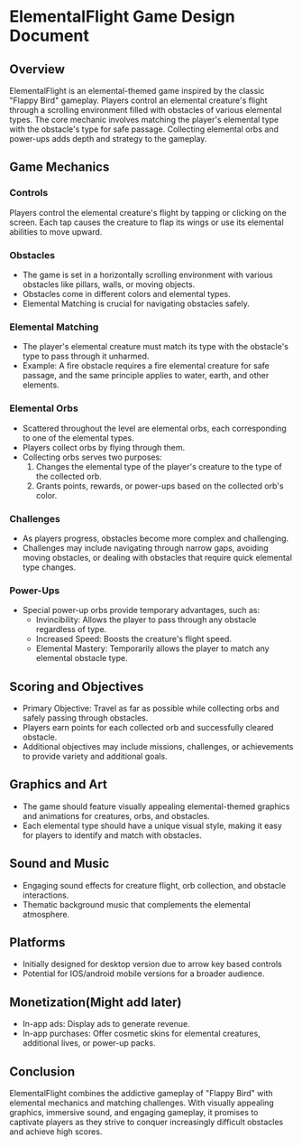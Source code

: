 # ElementalFlight Game Design Document

## Overview
ElementalFlight is an elemental-themed game inspired by the classic "Flappy Bird" gameplay. Players control an elemental creature's flight through a scrolling environment filled with obstacles of various elemental types. The core mechanic involves matching the player's elemental type with the obstacle's type for safe passage. Collecting elemental orbs and power-ups adds depth and strategy to the gameplay.

## Game Mechanics

### Controls
Players control the elemental creature's flight by tapping or clicking on the screen. Each tap causes the creature to flap its wings or use its elemental abilities to move upward.

### Obstacles
- The game is set in a horizontally scrolling environment with various obstacles like pillars, walls, or moving objects.
- Obstacles come in different colors and elemental types.
- Elemental Matching is crucial for navigating obstacles safely.

### Elemental Matching
- The player's elemental creature must match its type with the obstacle's type to pass through it unharmed.
- Example: A fire obstacle requires a fire elemental creature for safe passage, and the same principle applies to water, earth, and other elements.

### Elemental Orbs
- Scattered throughout the level are elemental orbs, each corresponding to one of the elemental types.
- Players collect orbs by flying through them.
- Collecting orbs serves two purposes:
    1. Changes the elemental type of the player's creature to the type of the collected orb.
    2. Grants points, rewards, or power-ups based on the collected orb's color.

### Challenges
- As players progress, obstacles become more complex and challenging.
- Challenges may include navigating through narrow gaps, avoiding moving obstacles, or dealing with obstacles that require quick elemental type changes.

### Power-Ups
- Special power-up orbs provide temporary advantages, such as:
    - Invincibility: Allows the player to pass through any obstacle regardless of type.
    - Increased Speed: Boosts the creature's flight speed.
    - Elemental Mastery: Temporarily allows the player to match any elemental obstacle type.
    
## Scoring and Objectives
- Primary Objective: Travel as far as possible while collecting orbs and safely passing through obstacles.
- Players earn points for each collected orb and successfully cleared obstacle.
- Additional objectives may include missions, challenges, or achievements to provide variety and additional goals.

## Graphics and Art
- The game should feature visually appealing elemental-themed graphics and animations for creatures, orbs, and obstacles.
- Each elemental type should have a unique visual style, making it easy for players to identify and match with obstacles.

## Sound and Music
- Engaging sound effects for creature flight, orb collection, and obstacle interactions.
- Thematic background music that complements the elemental atmosphere.

## Platforms
- Initially designed for desktop version due to arrow key based controls
- Potential for IOS/android mobile versions for a broader audience.

## Monetization(Might add later)
- In-app ads: Display ads to generate revenue.
- In-app purchases: Offer cosmetic skins for elemental creatures, additional lives, or power-up packs.

## Conclusion
ElementalFlight combines the addictive gameplay of "Flappy Bird" with elemental mechanics and matching challenges. With visually appealing graphics, immersive sound, and engaging gameplay, it promises to captivate players as they strive to conquer increasingly difficult obstacles and achieve high scores.
